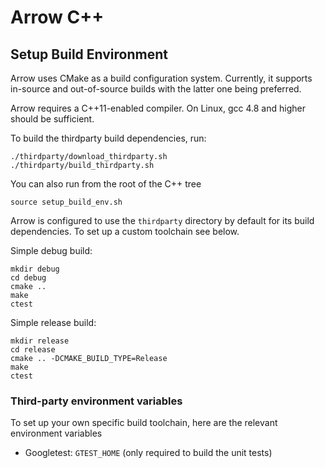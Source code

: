 # Arrow C++

## Setup Build Environment

Arrow uses CMake as a build configuration system. Currently, it supports in-source and
out-of-source builds with the latter one being preferred.

Arrow requires a C++11-enabled compiler. On Linux, gcc 4.8 and higher should be
sufficient.

To build the thirdparty build dependencies, run:

```
./thirdparty/download_thirdparty.sh
./thirdparty/build_thirdparty.sh
```

You can also run from the root of the C++ tree

```
source setup_build_env.sh
```

Arrow is configured to use the `thirdparty` directory by default for its build
dependencies. To set up a custom toolchain see below.

Simple debug build:

    mkdir debug
    cd debug
    cmake ..
    make
    ctest

Simple release build:

    mkdir release
    cd release
    cmake .. -DCMAKE_BUILD_TYPE=Release
    make
    ctest

### Third-party environment variables

To set up your own specific build toolchain, here are the relevant environment
variables

* Googletest: `GTEST_HOME` (only required to build the unit tests)
